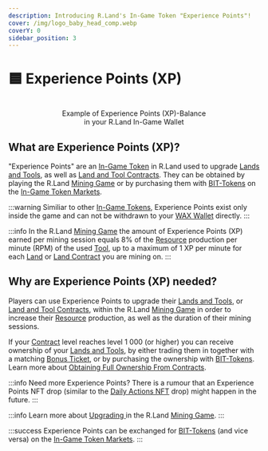 ```yaml
---
description: Introducing R.Land's In-Game Token "Experience Points"!
cover: /img/logo_baby_head_comp.webp
coverY: 0
sidebar_position: 3
---
```


# 🟦 Experience Points (XP)

<center><img src="/img/XP_Balance.PNG" alt="" /><figcaption><p>Example of Experience Points (XP)-Balance <br/>in your R.Land In-Game Wallet</p></figcaption></center>

## What are Experience Points (XP)?

"Experience Points" are an [In-Game Token](/in-game-token-markets) in R.Land used to upgrade [Lands and Tools](/nfts/lands-and-tools), as well as [Land and Tool Contracts](/nfts/land-and-tool-contracts). They can be obtained by playing the R.Land [Mining Game](/gaming/r.land-mining-game/) or by purchasing them with [BIT-Tokens](/bit-token) on the [In-Game Token Markets](/in-game-token-markets).

:::warning
Similiar to other [In-Game Tokens](./), Experience Points exist only inside the game and can not be withdrawn to your [WAX Wallet](/essentials/r.land-in-game-wallet-vs.-wax-wallet) directly.
:::

:::info
In the R.Land [Mining Game](/gaming/r.land-mining-game/) the amount of Experience Points (XP) earned per mining session equals 8% of the [Resource](/category/essentials) production per minute (RPM) of the used [Tool](/nfts/lands-and-tools), up to a maximum of 1 XP per minute for each [Land](/nfts/lands-and-tools) or [Land Contract](/nfts/land-and-tool-contracts) you are mining on.
:::

## Why are Experience Points (XP) needed?

Players can use Experience Points to upgrade their [Lands and Tools](/nfts/lands-and-tools), or [Land and Tool Contracts](/nfts/land-and-tool-contracts), within the R.Land [Mining Game](/gaming/r.land-mining-game/) in order to increase their [Resource](resources-alloy-circuit-pixel-rgas) production, as well as the duration of their mining sessions. 

If your [Contract](/nfts/land-and-tool-contracts) level reaches level 1 000 (or higher) you can receive ownership of your [Lands and Tools](/nfts/lands-and-tools), by either trading them in together with a matching [Bonus Ticket](/nfts/tickets.md#land-and-tool-bonus-tickets), or by purchasing the ownership with [BIT-Tokens](/bit-token). Learn more about [Obtaining Full Ownership From Contracts](/nfts/land-and-tool-contracts.md#obtaining-full-ownership-from-contracts).

:::info
Need more Experience Points? There is a rumour that an Experience Points NFT drop (similar to the [Daily Actions NFT](/nfts/daily-actions-nfts) drop) might happen in the future.
:::

:::info
Learn more about [Upgrading ](/gaming/r.land-mining-game/upgrading)in the R.Land [Mining Game](/gaming/r.land-mining-game/).
:::

:::success
Experience Points can be exchanged for [BIT-Tokens](/bit-token) (and vice versa) on the [In-Game Token Markets](/in-game-token-markets).&#x20;
:::
